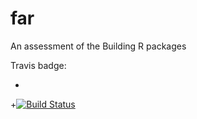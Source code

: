 # far
An assessment of the Building R packages

Travis badge:

+
+[![Build Status](https://travis-ci.org/Yangzhichao95/far.svg?branch=master)](https://travis-ci.org/Yangzhichao95/far)
